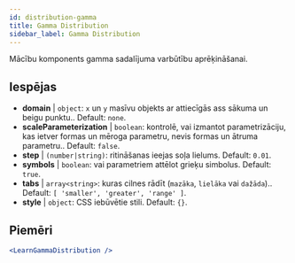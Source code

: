 ```yaml
---
id: distribution-gamma
title: Gamma Distribution
sidebar_label: Gamma Distribution
---
```


Mācību komponents gamma sadalījuma varbūtību aprēķināšanai.

## Iespējas

* __domain__ | `object`: `x` un `y` masīvu objekts ar attiecīgās ass sākuma un beigu punktu.. Default: `none`.
* __scaleParameterization__ | `boolean`: kontrolē, vai izmantot parametrizāciju, kas ietver formas un mēroga parametru, nevis formas un ātruma parametru.. Default: `false`.
* __step__ | `(number|string)`: ritināšanas ieejas soļa lielums. Default: `0.01`.
* __symbols__ | `boolean`: vai parametriem attēlot grieķu simbolus. Default: `true`.
* __tabs__ | `array<string>`: kuras cilnes rādīt (`mazāka`, `lielāka` vai `dažāda`).. Default: `[
  'smaller',
  'greater',
  'range'
]`.
* __style__ | `object`: CSS iebūvētie stili. Default: `{}`.


## Piemēri

```jsx live
<LearnGammaDistribution />
```


